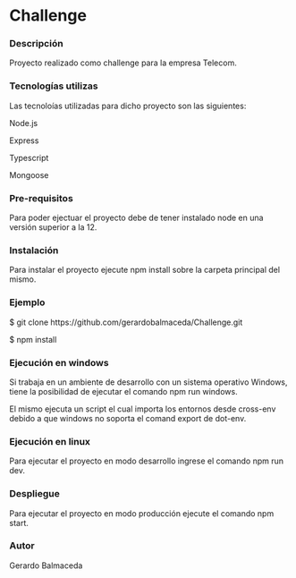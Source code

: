 <h1> Challenge</h1>

<h3>Descripción</h3>
<p>Proyecto realizado como challenge para la empresa Telecom.</p>

<h3>Tecnologías utilizas</h3>
<p>Las tecnoloías utilizadas para dicho proyecto son las siguientes: </p>
<p>Node.js</p>
<p>Express</p>
<p>Typescript</p>
<p>Mongoose</p>

<h3>Pre-requisitos</h3>
<p>Para poder ejectuar el proyecto debe de tener instalado node en una versión superior a la 12.</p>

<h3>Instalación</h3>
<p>Para instalar el proyecto ejecute npm install sobre la carpeta principal del mismo.</p>

<h3>Ejemplo</h3>
<p>$ git clone https://github.com/gerardobalmaceda/Challenge.git</p>
<p>$ npm install</p>

<h3>Ejecución en windows</h3>
<p>Si trabaja en un ambiente de desarrollo con un sistema operativo Windows, tiene la posibilidad de ejecutar el comando npm run windows.</p>
<p>El mismo ejecuta un script el cual importa los entornos desde cross-env debido a que windows no soporta el comand export de dot-env.</p>

<h3>Ejecución en linux</h3>
<p>Para ejecutar el proyecto en modo desarrollo ingrese el comando npm run dev.</p>

<h3>Despliegue</h3>
<p>Para ejecutar el proyecto en modo producción ejecute el comando npm start.</p>

<h3>Autor</h3>
<p>Gerardo Balmaceda</p>
